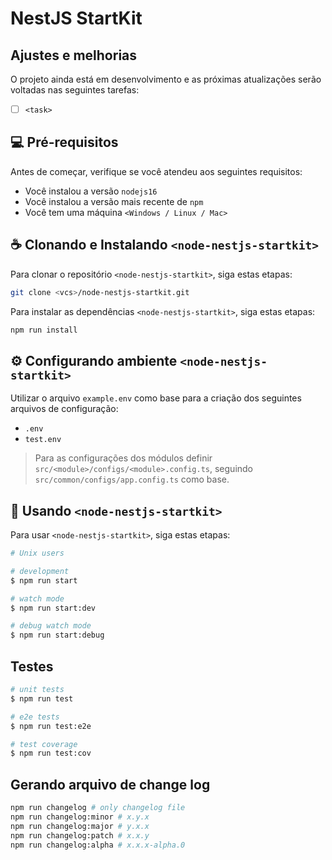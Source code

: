 # NestJS StartKit

## Ajustes e melhorias

O projeto ainda está em desenvolvimento e as próximas atualizações serão voltadas nas seguintes tarefas:

- [ ] `<task>`

## 💻 Pré-requisitos

Antes de começar, verifique se você atendeu aos seguintes requisitos:

- Você instalou a versão `nodejs16`
- Você instalou a versão mais recente de `npm`
- Você tem uma máquina `<Windows / Linux / Mac>`

## ☕ Clonando e Instalando ``<node-nestjs-startkit>``

Para clonar o repositório `<node-nestjs-startkit>`, siga estas etapas:

```bash
git clone <vcs>/node-nestjs-startkit.git
```

Para instalar as dependências `<node-nestjs-startkit>`, siga estas etapas:

```bash
npm run install
```

## ⚙️ Configurando ambiente `<node-nestjs-startkit>`

Utilizar o arquivo `example.env` como base para a criação dos seguintes arquivos de configuração:

- `.env`
- `test.env`

> Para as configurações dos módulos definir `src/<module>/configs/<module>.config.ts`, seguindo `src/common/configs/app.config.ts` como base.
 
## 🚀 Usando `<node-nestjs-startkit>`

Para usar `<node-nestjs-startkit>`, siga estas etapas:

```bash
# Unix users

# development
$ npm run start

# watch mode
$ npm run start:dev

# debug watch mode
$ npm run start:debug
```

## Testes

```bash
# unit tests
$ npm run test

# e2e tests
$ npm run test:e2e

# test coverage
$ npm run test:cov
```

## Gerando arquivo de change log

```bash
npm run changelog # only changelog file
npm run changelog:minor # x.y.x
npm run changelog:major # y.x.x
npm run changelog:patch # x.x.y
npm run changelog:alpha # x.x.x-alpha.0
```
